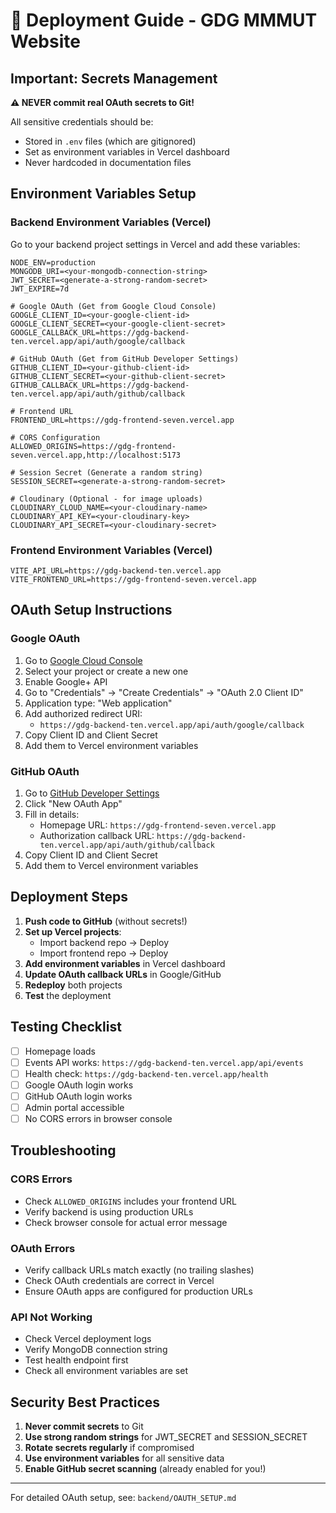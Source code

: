 # 🚀 Deployment Guide - GDG MMMUT Website

## Important: Secrets Management

**⚠️ NEVER commit real OAuth secrets to Git!**

All sensitive credentials should be:
- Stored in `.env` files (which are gitignored)
- Set as environment variables in Vercel dashboard
- Never hardcoded in documentation files

## Environment Variables Setup

### Backend Environment Variables (Vercel)

Go to your backend project settings in Vercel and add these variables:

```env
NODE_ENV=production
MONGODB_URI=<your-mongodb-connection-string>
JWT_SECRET=<generate-a-strong-random-secret>
JWT_EXPIRE=7d

# Google OAuth (Get from Google Cloud Console)
GOOGLE_CLIENT_ID=<your-google-client-id>
GOOGLE_CLIENT_SECRET=<your-google-client-secret>
GOOGLE_CALLBACK_URL=https://gdg-backend-ten.vercel.app/api/auth/google/callback

# GitHub OAuth (Get from GitHub Developer Settings)
GITHUB_CLIENT_ID=<your-github-client-id>
GITHUB_CLIENT_SECRET=<your-github-client-secret>
GITHUB_CALLBACK_URL=https://gdg-backend-ten.vercel.app/api/auth/github/callback

# Frontend URL
FRONTEND_URL=https://gdg-frontend-seven.vercel.app

# CORS Configuration
ALLOWED_ORIGINS=https://gdg-frontend-seven.vercel.app,http://localhost:5173

# Session Secret (Generate a random string)
SESSION_SECRET=<generate-a-strong-random-secret>

# Cloudinary (Optional - for image uploads)
CLOUDINARY_CLOUD_NAME=<your-cloudinary-name>
CLOUDINARY_API_KEY=<your-cloudinary-key>
CLOUDINARY_API_SECRET=<your-cloudinary-secret>
```

### Frontend Environment Variables (Vercel)

```env
VITE_API_URL=https://gdg-backend-ten.vercel.app
VITE_FRONTEND_URL=https://gdg-frontend-seven.vercel.app
```

## OAuth Setup Instructions

### Google OAuth

1. Go to [Google Cloud Console](https://console.cloud.google.com/)
2. Select your project or create a new one
3. Enable Google+ API
4. Go to "Credentials" → "Create Credentials" → "OAuth 2.0 Client ID"
5. Application type: "Web application"
6. Add authorized redirect URI:
   - `https://gdg-backend-ten.vercel.app/api/auth/google/callback`
7. Copy Client ID and Client Secret
8. Add them to Vercel environment variables

### GitHub OAuth

1. Go to [GitHub Developer Settings](https://github.com/settings/developers)
2. Click "New OAuth App"
3. Fill in details:
   - Homepage URL: `https://gdg-frontend-seven.vercel.app`
   - Authorization callback URL: `https://gdg-backend-ten.vercel.app/api/auth/github/callback`
4. Copy Client ID and Client Secret
5. Add them to Vercel environment variables

## Deployment Steps

1. **Push code to GitHub** (without secrets!)
2. **Set up Vercel projects**:
   - Import backend repo → Deploy
   - Import frontend repo → Deploy
3. **Add environment variables** in Vercel dashboard
4. **Update OAuth callback URLs** in Google/GitHub
5. **Redeploy** both projects
6. **Test** the deployment

## Testing Checklist

- [ ] Homepage loads
- [ ] Events API works: `https://gdg-backend-ten.vercel.app/api/events`
- [ ] Health check: `https://gdg-backend-ten.vercel.app/health`
- [ ] Google OAuth login works
- [ ] GitHub OAuth login works
- [ ] Admin portal accessible
- [ ] No CORS errors in browser console

## Troubleshooting

### CORS Errors
- Check `ALLOWED_ORIGINS` includes your frontend URL
- Verify backend is using production URLs
- Check browser console for actual error message

### OAuth Errors
- Verify callback URLs match exactly (no trailing slashes)
- Check OAuth credentials are correct in Vercel
- Ensure OAuth apps are configured for production URLs

### API Not Working
- Check Vercel deployment logs
- Verify MongoDB connection string
- Test health endpoint first
- Check all environment variables are set

## Security Best Practices

1. **Never commit secrets** to Git
2. **Use strong random strings** for JWT_SECRET and SESSION_SECRET
3. **Rotate secrets regularly** if compromised
4. **Use environment variables** for all sensitive data
5. **Enable GitHub secret scanning** (already enabled for you!)

---

For detailed OAuth setup, see: `backend/OAUTH_SETUP.md`
